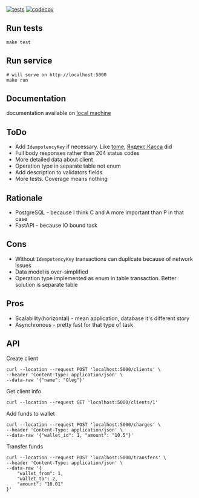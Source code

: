 
[![tests](https://github.com/angru/abilling/workflows/tests/badge.svg)](https://github.com/angru/abilling/actions?query=workflow%3Atests+branch%3Amaster++)
[![codecov](https://codecov.io/gh/angru/abilling/branch/master/graph/badge.svg)](https://codecov.io/gh/angru/abilling)

## Run tests
```shell script
make test
```

## Run service
```shell script
# will serve on http://localhost:5000
make run
```

## Documentation

documentation available on [local machine](http://localhost:5000/docs)


## ToDo

* Add `IdempotencyKey` if necessary. Like [tome](https://docs.tome.ru/idempotency), [Яндекс.Касса](https://yookassa.ru/developers/using-api/basics#idempotence) did
* Full body responses rather than 204 status codes
* More detailed data about client
* Operation type in separate table not enum
* Add description to validators fields
* More tests. Coverage means nothing


## Rationale

* PostgreSQL - because I think C and A more important than P in that case
* FastAPI - because IO bound task

## Cons

* Without `IdempotencyKey` transactions can duplicate because of network issues
* Data model is over-simplified
* Operation type implemented as enum in table transaction. Better solution is separate table


## Pros

* Scalability(horizontal) - mean application, database it's different story
* Asynchronous - pretty fast for that type of task


## API

Create client
```shell script
curl --location --request POST 'localhost:5000/clients' \
--header 'Content-Type: application/json' \
--data-raw '{"name": "Oleg"}'
```

Get client info
```shell script
curl --location --request GET 'localhost:5000/clients/1'
```

Add funds to wallet
```shell script
curl --location --request POST 'localhost:5000/charges' \
--header 'Content-Type: application/json' \
--data-raw '{"wallet_id": 1, "amount": "10.5"}'
```

Transfer funds

```shell script
curl --location --request POST 'localhost:5000/transfers' \
--header 'Content-Type: application/json' \
--data-raw '{
    "wallet_from": 1,
    "wallet_to": 2,
    "amount": "10.01"
}'
```
